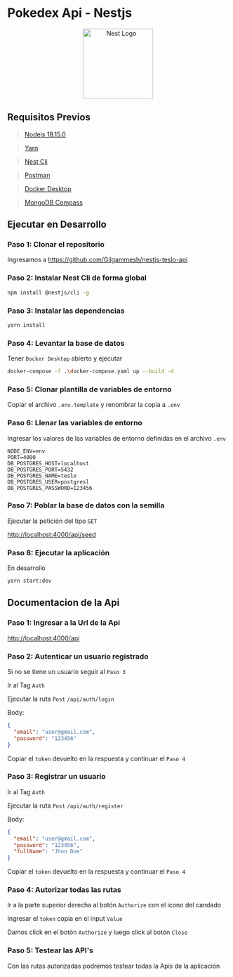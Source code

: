 # Pokedex Api - Nestjs

<div align="center">
  <img src="https://nestjs.com/img/logo-small.svg" width="160" alt="Nest Logo" />
</div>

## Requisitos Previos

> [Nodejs 18.15.0](https://nodejs.org/download/release/v18.15.0/)

> [Yarn](https://classic.yarnpkg.com/lang/en/docs/install/#windows-stable)

> [Nest Cli](https://docs.nestjs.com/cli/overview/)

> [Postman](https://www.postman.com/downloads/)

> [Docker Desktop](https://www.docker.com/products/docker-desktop/)

> [MongoDB Compass](https://www.mongodb.com/es/products/compass/)

## Ejecutar en Desarrollo

### Paso 1: Clonar el repositorio

Ingresamos a <https://github.com/Gilgammesh/nestjs-teslo-api>

### Paso 2: Instalar Nest Cli de forma global

```sh
npm install @nestjs/cli -g
```

### Paso 3: Instalar las dependencias

```sh
yarn install
```

### Paso 4: Levantar la base de datos

Tener `Docker Desktop` abierto y ejecutar

```sh
docker-compose -f .\docker-compose.yaml up --build -d
```

### Paso 5: Clonar plantilla de variables de entorno

Copiar el archivo `.env.template` y renombrar la copia a `.env`

### Paso 6: Llenar las variables de entorno

Ingresar los valores de las variables de entorno definidas en el archivo `.env`

```dotenv
NODE_ENV=env
PORT=4000
DB_POSTGRES_HOST=localhost
DB_POSTGRES_PORT=5432
DB_POSTGRES_NAME=teslo
DB_POSTGRES_USER=postgresl
DB_POSTGRES_PASSWORD=123456
```

### Paso 7: Poblar la base de datos con la semilla

Ejecutar la petición del tipo `GET`

<http://localhost:4000/api/seed>

### Paso 8: Ejecutar la aplicación

En desarrollo

```sh
yarn start:dev
```

## Documentacion de la Api

### Paso 1: Ingresar a la Url de la Api

<http://localhost:4000/api>

### Paso 2: Autenticar un usuario registrado

Si no se tiene un usuario seguir al `Paso 3`

Ir al Tag `Auth`

Ejecutar la ruta `Post` `/api/auth/login`

Body:

```json
{
  "email": "user@gmail.com",
  "password": "123456"
}
```

Copiar el `token` devuelto en la respuesta y continuar el `Paso 4`

### Paso 3: Registrar un usuario

Ir al Tag `Auth`

Ejecutar la ruta `Post` `/api/auth/register`

Body:

```json
{
  "email": "user@gmail.com",
  "password": "123456",
  "fullName": "Jhon Doe"
}
```

Copiar el `token` devuelto en la respuesta y continuar el `Paso 4`

### Paso 4: Autorizar todas las rutas

Ir a la parte superior derecha al botón `Authorize` con el icono del candado

Ingresar el `token` copia en el input `Value`

Damos click en el botón `Authorize` y luego click al botón `Close`

### Paso 5: Testear las API's

Con las rutas autorizadas podremos testear todas la Apis de la aplicación
